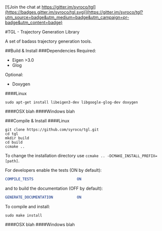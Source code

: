 [![Join the chat at https://gitter.im/syroco/tgl](https://badges.gitter.im/syroco/tgl.svg)](https://gitter.im/syroco/tgl?utm_source=badge&utm_medium=badge&utm_campaign=pr-badge&utm_content=badge)

#TGL - Trajectory Generation Library

A set of badass trajectory generation tools.

##Build & Install
###Dependencies
Required:
 - Eigen >3.0
 - Glog

Optional:
 - Doxygen

####Linux
```
sudo apt-get install libeigen3-dev libgoogle-glog-dev doxygen
```
####OSX
blah
####Windows
blah


###Compile & Install
####Linux
```
git clone https://github.com/syroco/tgl.git
cd tgl
mkdir build
cd build
ccmake ..
```
To change the installation directory use `ccmake .. -DCMAKE_INSTALL_PREFIX=[path]`.

For developers enable the tests (ON by default):
```cmake
COMPILE_TESTS                    ON
```
and to build the documentation (OFF by default):
```cmake
GENERATE_DOCUMENTATION           ON
```
To compile and install:
```
sudo make install
```
####OSX
blah
####Windows
blah
